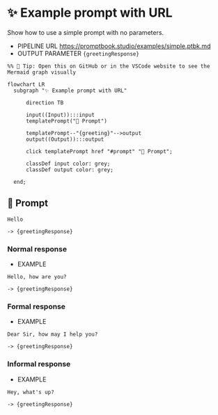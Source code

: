 # ✨ Example prompt with URL

Show how to use a simple prompt with no parameters.

-   PIPELINE URL https://promptbook.studio/examples/simple.ptbk.md
-   OUTPUT PARAMETER `{greetingResponse}`

<!--Graph-->
<!-- ⚠️ WARNING: This code has been generated so that any manual changes will be overwritten -->

```mermaid
%% 🔮 Tip: Open this on GitHub or in the VSCode website to see the Mermaid graph visually

flowchart LR
  subgraph "✨ Example prompt with URL"

      direction TB

      input((Input)):::input
      templatePrompt("💬 Prompt")

      templatePrompt--"{greeting}"-->output
      output((Output)):::output

      click templatePrompt href "#prompt" "💬 Prompt";

      classDef input color: grey;
      classDef output color: grey;

  end;
```

<!--/Graph-->

## 💬 Prompt

```text
Hello
```

`-> {greetingResponse}`

### Normal response

-   EXAMPLE

```text
Hello, how are you?
```

`-> {greetingResponse}`

### Formal response

-   EXAMPLE

```text
Dear Sir, how may I help you?
```

`-> {greetingResponse}`

### Informal response

-   EXAMPLE

```text
Hey, what's up?
```

`-> {greetingResponse}`
